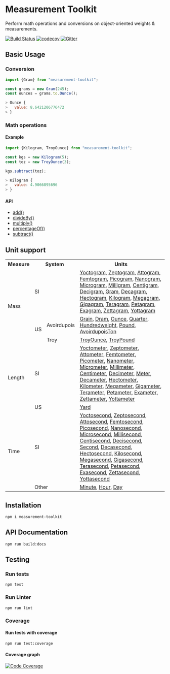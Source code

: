 # Measurement Toolkit

Perform math operations and conversions on object-oriented weights & measurements.

[![Build Status](https://travis-ci.org/baspeeters/measurement-toolkit.svg?branch=master)](https://travis-ci.org/baspeeters/measurement-toolkit)  [![codecov](https://codecov.io/gh/baspeeters/measurement-toolkit/branch/master/graph/badge.svg)](https://codecov.io/gh/baspeeters/measurement-toolkit) [![Gitter](https://badges.gitter.im/measurement-toolkit/community.svg)](https://gitter.im/measurement-toolkit/community?utm_source=badge&utm_medium=badge&utm_campaign=pr-badge)

## Basic Usage

### Conversion

```javascript
import {Gram} from "measurement-toolkit";

const grams = new Gram(245);
const ounces = grams.to.Ounce();

> Ounce {
>   value: 8.6421206776472
> }
```

### Math operations

#### Example
```javascript
import {Kilogram, TroyOunce} from "measurement-toolkit";

const kgs = new Kilogram(5);
const toz = new TroyOunce(3);

kgs.subtract(toz);

> Kilogram {
>   value: 4.9066895696
> }
```

#### API
* [add()](./docs/interfaces/_iunit_.iunit.md#add)
* [divideBy()](./docs/interfaces/_iunit_.iunit.md#divideby)
* [multiply()](./docs/interfaces/_iunit_.iunit.md#multiply)
* [percentageOf()](./docs/interfaces/_iunit_.iunit.md#percentageof)
* [subtract()](./docs/interfaces/_iunit_.iunit.md#subtract)

## Unit support

<table>
  <tr>
    <th>Measure</th>
    <th colspan="2">System</th>
    <th>Units</th>
  </tr>
  <tr>
    <td rowspan="3">Mass</td>
    <td colspan="2">SI</td>
    <td>
      <a href="./docs/classes/_mass_si_yoctogram_.yoctogram.md">Yoctogram</a>,
      <a href="./docs/classes/_mass_si_zeptogram_.zeptogram.md">Zeptogram</a>,
      <a href="./docs/classes/_mass_si_attogram_.attogram.md">Attogram</a>,
      <a href="./docs/classes/_mass_si_femtogram_.femtogram.md">Femtogram</a>,
      <a href="./docs/classes/_mass_si_picogram_.picogram.md">Picogram</a>,
      <a href="./docs/classes/_mass_si_nanogram_.nanogram.md">Nanogram</a>,
      <a href="./docs/classes/_mass_si_microgram_.microgram.md">Microgram</a>,
      <a href="./docs/classes/_mass_si_milligram_.milligram.md">Milligram</a>,
      <a href="./docs/classes/_mass_si_centigram_.centigram.md">Centigram</a>,
      <a href="./docs/classes/_mass_si_decigram_.decigram.md">Decigram</a>,
      <a href="./docs/classes/_mass_si_gram_.gram.md">Gram</a>,
      <a href="./docs/classes/_mass_si_decagram_.decagram.md">Decagram</a>,
      <a href="./docs/classes/_mass_si_hectogram_.hectogram.md">Hectogram</a>,
      <a href="./docs/classes/_mass_si_kilogram_.kilogram.md">Kilogram</a>,
      <a href="./docs/classes/_mass_si_megagram_.megagram.md">Megagram</a>,
      <a href="./docs/classes/_mass_si_gigagram_.gigagram.md">Gigagram</a>,
      <a href="./docs/classes/_mass_si_teragram_.teragram.md">Teragram</a>,
      <a href="./docs/classes/_mass_si_petagram_.petagram.md">Petagram</a>,
      <a href="./docs/classes/_mass_si_exagram_.exagram.md">Exagram</a>,
      <a href="./docs/classes/_mass_si_zettagram_.zettagram.md">Zettagram</a>,
      <a href="./docs/classes/_mass_si_yottagram_.yottagram.md">Yottagram</a>
    </td>
  </tr>
  <tr>
    <td rowspan="2">US</td>
    <td>Avoirdupois</td>
    <td>
      <a href="./docs/classes/_mass_us_avoirdupois_grain_.grain.md">Grain</a>,
      <a href="./docs/classes/_mass_us_avoirdupois_dram_.dram.md">Dram</a>,
      <a href="./docs/classes/_mass_us_avoirdupois_ounce_.ounce.md">Ounce</a>,
      <a href="./docs/classes/_mass_us_avoirdupois_quarter_.quarter.md">Quarter</a>,
      <a href="./docs/classes/_mass_us_avoirdupois_hundredweight_.hundredweight.md">Hundredweight</a>,
      <a href="./docs/classes/_mass_us_avoirdupois_pound_.pound.md">Pound</a>,
      <a href="./docs/classes/_mass_us_avoirdupois_avoirdupoiston_.avoirdupoiston.md">AvoirdupoisTon</a>
    </td>
  </tr>
  <tr>
    <td>Troy</td>
    <td>
      <a href="./docs/classes/_mass_us_troy_troyounce_.troyounce.md">TroyOunce</a>,
      <a href="./docs/classes/_mass_us_troy_troypound_.troypound.md">TroyPound</a>
    </td>
  </tr>
  <tr>
    <td rowspan="2">Length</td>
    <td colspan="2">SI</td>
    <td>
      <a href="./docs/classes/_length_si_yoctometer_.yoctometer.md">Yoctometer</a>,
      <a href="./docs/classes/_length_si_zeptometer_.zeptometer.md">Zeptometer</a>,
      <a href="./docs/classes/_length_si_attometer_.attometer.md">Attometer</a>,
      <a href="./docs/classes/_length_si_femtometer_.femtometer.md">Femtometer</a>,
      <a href="./docs/classes/_length_si_picometer_.picometer.md">Picometer</a>,
      <a href="./docs/classes/_length_si_nanometer_.nanometer.md">Nanometer</a>,
      <a href="./docs/classes/_length_si_micrometer_.micrometer.md">Micrometer</a>,
      <a href="./docs/classes/_length_si_millimeter_.millimeter.md">Millimeter</a>,
      <a href="./docs/classes/_length_si_centimeter_.centimeter.md">Centimeter</a>,
      <a href="./docs/classes/_length_si_decimeter_.decimeter.md">Decimeter</a>,
      <a href="./docs/classes/_length_si_meter_.meter.md">Meter</a>,
      <a href="./docs/classes/_length_si_decameter_.decameter.md">Decameter</a>,
      <a href="./docs/classes/_length_si_hectometer_.hectometer.md">Hectometer</a>,
      <a href="./docs/classes/_length_si_kilometer_.kilometer.md">Kilometer</a>,
      <a href="./docs/classes/_length_si_megameter_.megameter.md">Megameter</a>,
      <a href="./docs/classes/_length_si_gigameter_.gigameter.md">Gigameter</a>,
      <a href="./docs/classes/_length_si_terameter_.terameter.md">Terameter</a>,
      <a href="./docs/classes/_length_si_petameter_.petameter.md">Petameter</a>,
      <a href="./docs/classes/_length_si_exameter_.exameter.md">Exameter</a>,
      <a href="./docs/classes/_length_si_zettameter_.zettameter.md">Zettameter</a>,
      <a href="./docs/classes/_length_si_yottameter_.yottameter.md">Yottameter</a>
    </td>
  </tr>
   <tr>
    <td colspan="2">US</td>
    <td>
      <a href="./docs/classes/_length_us_yard_.yard.md">Yard</a>
    </td>
  </tr>
  <tr>
    <td rowspan="2">Time</td>
    <td colspan="2">SI</td>
    <td>
      <a href="./docs/classes/_time_si_yoctosecond_.yoctosecond.md">Yoctosecond</a>,
      <a href="./docs/classes/_time_si_zeptosecond_.zeptosecond.md">Zeptosecond</a>,
      <a href="./docs/classes/_time_si_attosecond_.attosecond.md">Attosecond</a>,
      <a href="./docs/classes/_time_si_femtosecond_.femtosecond.md">Femtosecond</a>,
      <a href="./docs/classes/_time_si_picosecond_.picosecond.md">Picosecond</a>,
      <a href="./docs/classes/_time_si_nanosecond_.nanosecond.md">Nanosecond</a>,
      <a href="./docs/classes/_time_si_microsecond_.microsecond.md">Microsecond</a>,
      <a href="./docs/classes/_time_si_millisecond_.millisecond.md">Millisecond</a>,
      <a href="./docs/classes/_time_si_centisecond_.centisecond.md">Centisecond</a>,
      <a href="./docs/classes/_time_si_decisecond_.decisecond.md">Decisecond</a>,
      <a href="./docs/classes/_time_si_second_.second.md">Second</a>,
      <a href="./docs/classes/_time_si_decasecond_.decasecond.md">Decasecond</a>,
      <a href="./docs/classes/_time_si_hectosecond_.hectosecond.md">Hectosecond</a>,
      <a href="./docs/classes/_time_si_kilosecond_.kilosecond.md">Kilosecond</a>,
      <a href="./docs/classes/_time_si_megasecond_.megasecond.md">Megasecond</a>,
      <a href="./docs/classes/_time_si_gigasecond_.gigasecond.md">Gigasecond</a>,
      <a href="./docs/classes/_time_si_terasecond_.terasecond.md">Terasecond</a>,
      <a href="./docs/classes/_time_si_petasecond_.petasecond.md">Petasecond</a>,
      <a href="./docs/classes/_time_si_exasecond_.exasecond.md">Exasecond</a>,
      <a href="./docs/classes/_time_si_zettasecond_.zettasecond.md">Zettasecond</a>,
      <a href="./docs/classes/_time_si_yottasecond_.yottasecond.md">Yottasecond</a>
    </td>
  </tr>
  <tr>
    <td colspan="2">Other</td>
    <td>
      <a href="./docs/classes/_time_other_minute_.minute.md">Minute</a>,
      <a href="./docs/classes/_time_other_hour_.hour.md">Hour</a>,
      <a href="./docs/classes/_time_other_day_.day.md">Day</a>
    </td>
  </tr>
</table>

## Installation

```
npm i measurement-toolkit
```

## API Documentation

```
npm run build:docs
```

## Testing

### Run tests
```
npm test
```

### Run Linter
```
npm run lint
```

### Coverage

#### Run tests with coverage
```
npm run test:coverage
```

#### Coverage graph
[![Code Coverage](https://codecov.io/gh/baspeeters/measurement-toolkit/branch/master/graphs/sunburst.svg)](https://codecov.io/gh/baspeeters/measurement-toolkit)
